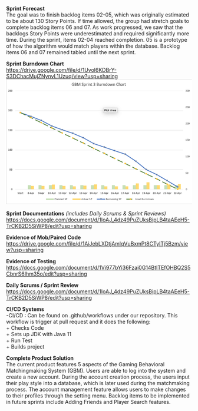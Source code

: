 **Sprint Forecast**   
The goal was to finish backlog items 02-05, which was originally estimated to be about 130 Story Points. If time allowed, the group had stretch goals to complete backlog items 06 and 07. As work progressed, we saw that the backlogs Story Points were underestimated and required significantly more time. During the sprint, items 02-04 reached completion. 05 is a prototype of how the algorithm would match players within the database. Backlog items 06 and 07 remained tabled until the next sprint.

**Sprint Burndown Chart**   
https://drive.google.com/file/d/1Uvol6KDBrY-S3DChacMujZNynvL1Uzuq/view?usp=sharing 
![Burndown Chart](Sprint3BurnDownChart.png)

**Sprint Documentations** _(includes Daily Scrums & Sprint Reviews)_   
https://docs.google.com/document/d/1IoAJ_4dz49PuZUksBipLB4taAEeH5-TrCKB2D5SiWP8/edit?usp=sharing

**Evidence of Mob/Paired Code**   
https://drive.google.com/file/d/1AiJebLXDtjAmlqVuBxmPt8CTyITj5Bzm/view?usp=sharing 


**Evidence of Testing**
https://docs.google.com/document/d/1Vi977bYi36Fzai0G14BtITEfOHBQ2S5CbnrS6Ihm35o/edit?usp=sharing  


**Daily Scrums / Sprint Review**   
https://docs.google.com/document/d/1IoAJ_4dz49PuZUksBipLB4taAEeH5-TrCKB2D5SiWP8/edit?usp=sharing

**CI/CD Systems**   
-CI/CD : Can be found on .github/workflows under our repository. This workflow is trigger at pull request and it does the following:   
    + Checks Code    
    + Sets up JDK with Java 11   
    + Run Test   
    + Builds project 


**Complete Product Solution**   
The current product features 5 aspects of the Gaming Behavioral Matchingmaking System (GBM). Users are able to log into the system and create a new account. During the account creation process, the users input their play style into a database, which is later used during the matchmaking process. The account management feature allows users to make changes to their profiles through the setting menu. Backlog items to be implemented in future sprints include Adding Friends and Player Search features.

 